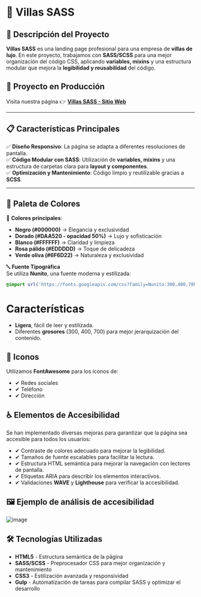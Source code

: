 # 🏡 Villas SASS  

## 📌 Descripción del Proyecto  
**Villas SASS** es una landing page profesional para una empresa de **villas de lujo**. En este proyecto, trabajamos con **SASS/SCSS** para una mejor organización del código CSS, aplicando **variables, mixins** y una estructura modular que mejora la **legibilidad y reusabilidad** del código.  

## 🚀 Proyecto en Producción  
Visita nuestra página 👉 **[Villas SASS - Sitio Web](https://pablillo20.github.io/VillaSass/)**  

---

## 📋 Características Principales  

✅ **Diseño Responsivo**: La página se adapta a diferentes resoluciones de pantalla.  
✅ **Código Modular con SASS**: Utilización de **variables, mixins** y una estructura de carpetas clara para **layout y componentes**.  
✅ **Optimización y Mantenimiento**: Código limpio y reutilizable gracias a **SCSS**.  

---

## 🎨 **Paleta de Colores**



📌 **Colores principales**:

- **Negro (#000000)** → Elegancia y exclusividad
- **Dorado (#DAA520 - opacidad 50%)** → Lujo y sofisticación
- **Blanco (#FFFFFF)** → Claridad y limpieza
- **Rosa pálido (#EDDDDD)** → Toque de delicadeza
- **Verde oliva (#6F6D22)** → Naturaleza y exclusividad

🔤 **Fuente Tipográfica**  
Se utiliza **Nunito**, una fuente moderna y estilizada:

```css
@import url('https://fonts.googleapis.com/css?family=Nunito:300,400,700');
```

# Características

- **Ligera**, fácil de leer y estilizada.
- Diferentes **grosores** (300, 400, 700) para mejor jerarquización del contenido.

## 🔗 Iconos

Utilizamos **FontAwesome** para los íconos de:
- ✔ Redes sociales
- ✔ Teléfono
- ✔ Dirección

## ♿ Elementos de Accesibilidad

Se han implementado diversas mejoras para garantizar que la página sea accesible para todos los usuarios:
- ✔ Contraste de colores adecuado para mejorar la legibilidad.
- ✔ Tamaños de fuente escalables para facilitar la lectura.
- ✔ Estructura HTML semántica para mejorar la navegación con lectores de pantalla.
- ✔ Etiquetas ARIA para describir los elementos interactivos.
- ✔ Validaciones **WAVE** y **Lighthouse** para verificar la accesibilidad.

## 🖼️ Ejemplo de análisis de accesibilidad

![image](https://github.com/user-attachments/assets/67b6d779-10ba-4dbf-ae44-36fa79d41fab)

## 🛠️ Tecnologías Utilizadas

- **HTML5** - Estructura semántica de la página
- **SASS/SCSS** - Preprocesador CSS para mejor organización y mantenimiento
- **CSS3** - Estilización avanzada y responsividad
- **Gulp** - Automatización de tareas para compilar SASS y optimizar el desarrollo

 
